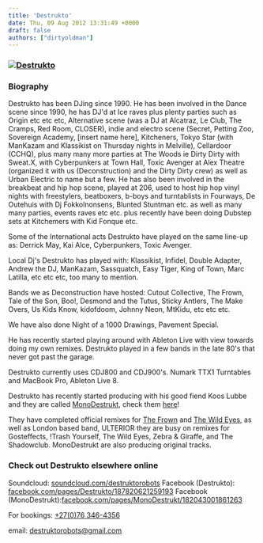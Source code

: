 ```yaml
---
title: 'Destrukto'
date: Thu, 09 Aug 2012 13:31:49 +0000
draft: false
authors: ["dirtyoldman"]
---
```


### [![Destrukto](/wp-content/uploads/2012/08/destrukto.jpg "Destrukto")](/wp-content/uploads/2012/08/destrukto.jpg)

### Biography

Destrukto has been DJing since 1990. He has been involved in the Dance scene since 1990, he has DJ'd at Ice raves plus plenty parties such as Origin etc etc etc, Alternative scene (was a DJ at Alcatraz, Le Club, The Cramps, Red Room, CLOSER), indie and electro scene (Secret, Petting Zoo, Sovereign Academy, \[insert name here\], Kitcheners, Tokyo Star (with ManKazam and Klassikist on Thursday nights in Melville), Cellardoor (CCHQ), plus many many more parties at The Woods ie Dirty Dirty with Sweat.X, with Cyberpunkers at Town Hall, Toxic Avenger at Alex Theatre (organized it with us (Deconstruction) and the Dirty Dirty crew) as well as Urban Electric to name but a few. He has also been involved in the breakbeat and hip hop scene, played at 206, used to host hip hop vinyl nights with freestylers, beatboxers, b-boys and turntablists in Fourways, De Outehuis with Dj Fokkolnonsens, Blunted Stuntman etc. as well as many many parties, events raves etc etc. plus recently have been doing Dubstep sets at Kitchemers with Kid Fonque etc.

Some of the International acts Destrukto have played on the same line-up as: Derrick May, Kai Alce, Cyberpunkers, Toxic Avenger.

Local Dj's Destrukto has played with: Klassikist, Infidel, Double Adapter, Andrew the DJ, ManKazam, Sassquatch, Easy Tiger, King of Town, Marc Latilla, etc etc etc, too many to mention.

Bands we as Deconstruction have hosted: Cutout Collective, The Frown, Tale of the Son, Boo!, Desmond and the Tutus, Sticky Antlers, The Make Overs, Us Kids Know, kidofdoom, Johnny Neon, MtKidu, etc etc etc.

We have also done Night of a 1000 Drawings, Pavement Special.

He has recently started playing around with Ableton Live with view towards doing my own remixes. Destrukto played in a few bands in the late 80's that never got past the garage.

Destrukto currently uses CDJ800 and CDJ900's. Numark TTX1 Turntables and MacBook Pro, Ableton Live 8.

Destrukto has recently started producing with his good fiend Koos Lubbe and they are called [MonoDestrukt](https://www.facebook.com/pages/MonoDestrukt/182043001861263 "MonoDestrukt"), check them [here](https://www.facebook.com/pages/MonoDestrukt/182043001861263 "MonoDestrukt")!

They have completed official remixes for [The Frown](/tag/the-frown/ "The Frown") and [The Wild Eyes](/tag/the-wild-eyes/ "The Wild Eyes"), as well as London based band, ULTERIOR they are busy on remixes for Gosteffects, !Trash Yourself, The Wild Eyes, Zebra & Giraffe, and The Shadowclub. MonoDestrukt are also producing original tracks.

### Check out Destrukto elsewhere online

Soundcloud: [soundcloud.com/destruktorobots](https://soundcloud.com/destruktorobots "Destrukto SoundCloud") Facebook (Destrukto): [facebook.com/pages/Destrukto/187820621259193](https://www.facebook.com/pages/Destrukto/187820621259193 "Destrukto Facebook") Facebook (MonoDestrukt):[facebook.com/pages/MonoDestrukt/182043001861263](/2012/08/07/veld-ap-slender-deed/ "MonoDestrukt")

For bookings: [+27(0)76 346-4356](tel:%2B27%280%2976%20346-4356)

email: [destruktorobots@gmail.com](mailto:destruktorobots@gmail.com)